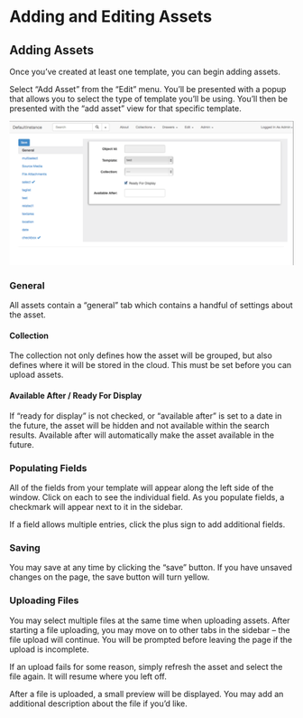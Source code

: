 # Adding and Editing Assets

## Adding Assets

Once you’ve created at least one template, you can begin adding assets.

Select “Add Asset” from the “Edit” menu.  You’ll be presented with a popup that allows you to select the type of template you’ll be using.  You’ll then be presented with the “add asset” view for that specific template.

!["Add an Asset"](./add-asset.png)

### General

All assets contain a “general” tab which contains a handful of settings about the asset.  

#### Collection

The collection not only defines how the asset will be grouped, but also defines where it will be stored in the cloud.  This must be set before you can upload assets.

#### Available After / Ready For Display

If “ready for display” is not checked, or “available after” is set to a date in the future, the asset will be hidden and not available within the search results.  Available after will automatically make the asset available in the future.

### Populating Fields

All of the fields from your template will appear along the left side of the window.  Click on each to see the individual field.  As you populate fields, a checkmark will appear next to it in the sidebar.

If a field allows multiple entries, click the plus sign to add additional fields.

### Saving

You may save at any time by clicking the “save” button.  If you have unsaved changes on the page, the save button will turn yellow.

### Uploading Files

You may select multiple files at the same time when uploading assets.  After starting a file uploading, you may move on to other tabs in the sidebar – the file upload will continue.  You will be prompted before leaving the page if the upload is incomplete.

If an upload fails for some reason, simply refresh the asset and select the file again.  It will resume where you left off.

After a file is uploaded, a small preview will be displayed.  You may add an additional description about the file if you’d like.



